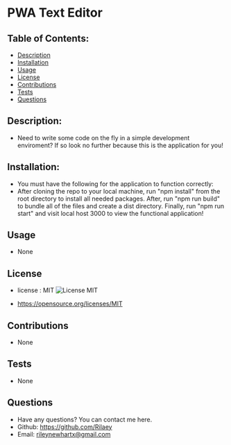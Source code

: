 # PWA Text Editor

## Table of Contents:

- [Description](#description)
- [Installation](#installation)
- [Usage](#usage)
- [License](#license)
- [Contributions](#contributions)
- [Tests](#tests)
- [Questions](#questions)

## Description:

- Need to write some code on the fly in a simple development enviroment? If so look no further because this is the application for you!

## Installation:

- You must have the following for the application to function correctly:
- After cloning the repo to your local machine, run "npm install" from the root directory to install all needed packages. After, run "npm run build" to bundle all of the files and create a dist directory. Finally, run "npm run start" and visit local host 3000 to view the functional application!

## Usage

- None

## License

- license : MIT ![License MIT](https://img.shields.io/badge/License-MIT-yellow.svg)

- https://opensource.org/licenses/MIT

## Contributions

- None

## Tests

- None

## Questions

- Have any questions? You can contact me here.
- Github: https://github.com/Rilaey
- Email: rileynewhartx@gmail.com
